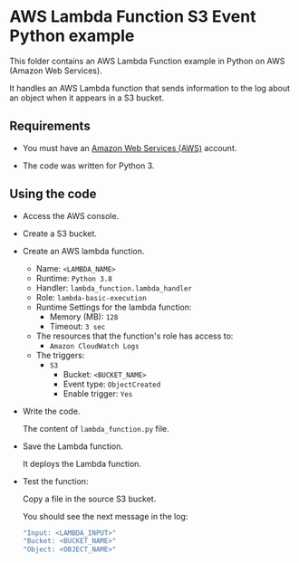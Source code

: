# AWS Lambda Function S3 Event Python example

This folder contains an AWS Lambda Function example in Python on AWS (Amazon Web Services).

It handles an AWS Lambda function that sends information to the log about an object when it appears in a S3 bucket.

## Requirements

* You must have an [Amazon Web Services (AWS)](http://aws.amazon.com/) account.

* The code was written for Python 3.

## Using the code

* Access the AWS console.

* Create a S3 bucket.

* Create an AWS lambda function.
  * Name: `<LAMBDA_NAME>`
  * Runtime: `Python 3.8`
  * Handler: `lambda_function.lambda_handler`
  * Role: `lambda-basic-execution`
  * Runtime Settings for the lambda function:
    * Memory (MB): `128`
    * Timeout: `3 sec`
  * The resources that the function's role has access to:
    * `Amazon CloudWatch Logs`
  * The triggers:
    * `S3`
      * Bucket: `<BUCKET_NAME>`
      * Event type: `ObjectCreated`
      * Enable trigger: `Yes`

* Write the code.

  The content of `lambda_function.py` file.

* Save the Lambda function.

  It deploys the Lambda function.

* Test the function:

  Copy a file in the source S3 bucket.

  You should see the next message in the log:

  ```bash
  "Input: <LAMBDA_INPUT>"
  "Bucket: <BUCKET_NAME>"
  "Object: <OBJECT_NAME>"
  ```